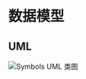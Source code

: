 # 数据模型


## UML

![Symbols UML 类图](https://www.plantuml.com/plantuml/proxy?src=https://raw.github.com/o-w-o/way/master/properties/data-model/symbols.puml)
